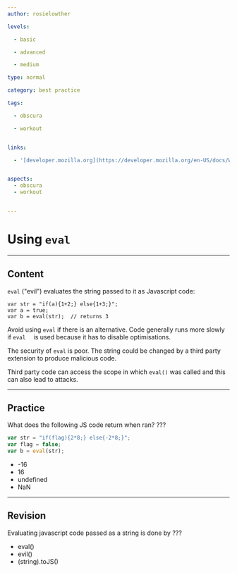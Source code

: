 ```yaml
---
author: rosielowther

levels:

  - basic

  - advanced

  - medium

type: normal

category: best practice

tags:

  - obscura

  - workout


links:

  - '[developer.mozilla.org](https://developer.mozilla.org/en-US/docs/Web/JavaScript/Reference/Global_Objects/eval){website}'


aspects:
  - obscura
  - workout


---
```


# Using `eval`

---
## Content

`eval` ("evil") evaluates the string passed to it as Javascript code:
```
var str = "if(a){1+2;} else{1+3;}";
var a = true;
var b = eval(str);  // returns 3
```
Avoid using `eval` if there is an alternative. Code generally runs more slowly if `eval  ` is used because it has to disable optimisations. 

The security of `eval` is poor. The string could be changed by a third party extension to produce malicious code.

Third party code can access the scope in which `eval()` was called and this can also lead to attacks.

---
## Practice

What does the following JS code return when ran? ???

```javascript
var str = "if(flag){2*8;} else{-2*8;}";
var flag = false;
var b = eval(str);
```


* -16
* 16
* undefined
* NaN

---
## Revision

Evaluating javascript code passed as a string is done by ???


* eval()
* evil()
* (string).toJS()

 
